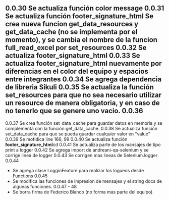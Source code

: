 0.0.30
Se actualiza función **color message**
0.0.31
Se actualiza función **footer_signature_html**
Se crea nueva funcion get_data_resources y get_data_cache (no se implementa por el momento), y se cambia el nombre de la funcion full_read_excel por set_resources
0.0.32
Se actualiza footer_signature_html
0.0.33
Se actualiza footer_signature_html nuevamente por diferencias en el color del equipo y espacios entre integrantes
0.0.34
Se agrega dependencia de libreria Sikuli
0.0.35
Se actualiza la función set_resources para que no sea necesario utilizar un resource de manera obligatoria, y en caso de no tenerlo que se genere uno vacio.
0.0.36
-
0.0.37
Se crea función set_data_cache para guardar datos en memoria y se complementa con la función get_data_cache.
0.0.38
Se actualiza función set_data_cache para que se pueda guardar cualquier valor en "value"
0.0.39
Se mofidica line 166, 99
0.0.40
Se actualiza función **footer_signature_html**cd 
0.0.41
Se actualiza parte de los mansajes de tipo print a logger
0.0.42
Se agrega import de andreani-qa-selenium y se corrige linea de logger
0.0.43
Se corrigen mas lineas de Selenium.logger
0.0.44
* Se agrega clase LogginFeature para realizar los logueos desde Functions
0.0.45
* Se modifica las funciones de impresion de mensajes y el string docs de algunas funciones.
0.0.47 - 48
* Se borra firma de Federico Blanco (no forma mas parte del equipo)